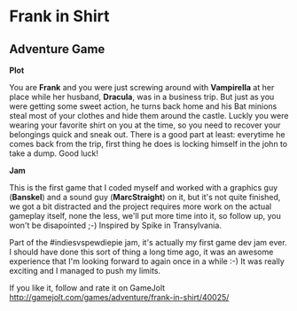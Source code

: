 Frank in Shirt
==============

Adventure Game
--------------

**Plot**

You are **Frank** and you were just screwing around with **Vampirella** at her place while her husband, **Dracula**, was in a business trip. But just as you were getting some sweet action, he turns back home and his Bat minions steal most of your clothes and hide them around the castle. Luckly you were wearing your favorite shirt on you at the time, so you need to recover your belongings quick and sneak out. There is a good part at least: everytime he comes back from the trip, first thing he does is locking himself in the john to take a dump. Good luck!

**Jam**

This is the first game that I coded myself and worked with a graphics guy (**Banskel**) and a sound guy (**MarcStraight**) on it, but it's not quite finished, we got a bit distracted and the project requires more work on the actual gameplay itself, none the less, we'll put more time into it, so follow up, you won't be disapointed ;-) Inspired by Spike in Transylvania.

Part of the #indiesvspewdiepie jam, it's actually my first game dev jam ever. I should have done this sort of thing a long time ago, it was an awesome experience that I'm looking forward to again once in a while :-) It was really exciting and I managed to push my limits.

If you like it, follow and rate it on GameJolt http://gamejolt.com/games/adventure/frank-in-shirt/40025/
